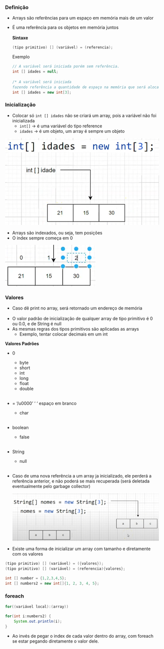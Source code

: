 ### Definição

- Arrays são referências para um espaço em memória mais de um valor
- É uma referência para os objetos em memória juntos
<br><br>
**Sintaxe**

    ```java
    (tipo primitivo) [] (variável) = (referencia);
    ```

  Exemplo

    ```java
    // A variável será iniciada porém sem referência.
    int [] idades = null;
    
    /* A variável será iniciada
    fazendo referência a quantidade de espaço na memória que será alocada */
    int [] idades = new int[3];
    ```


### Inicialização

- Colocar só `int [] idades` não se criará um array, pois a variável não foi inicializada
    - `int[]` → é uma variável do tipo reference
    - `idades` → é um objeto, um array é sempre um objeto

![img.png](img.png)

- Arrays são indexados, ou seja, tem posições
- O index sempre começa em 0

![img_1.png](img_1.png)

### Valores

- Caso dê print no array, será retornado um endereço de memória
<br><br>
- O valor padrão de inicialização de qualquer array de tipo primitivo é 0 ou 0.0, e de String é null
- As mesmas regras dos tipos primitivos são aplicadas as arrays
    - Exemplo, tentar colocar decimais em um int

**Valores Padrões**

- 0
    - byte
    - short
    - int
    - long
    - float
    - double
<br><br>
- = ‘/u0000’ ‘ ‘ espaço em branco
    - char
<br><br>
- boolean
    - false
<br><br>
- String
    - null
<br><br>
- Caso de uma nova referência a um array ja inicializado, ele perderá a referência anterior, e não poderá se mais recuperada (será deletada eventualmente pelo garbage collector)

  ![img_2.png](img_2.png)


- Existe uma forma de inicializar um array com tamanho e diretamente com os valores

```java
(tipo primitivo) [] (variável) = ({valores});
(tipo primitivo) [] (variável) = (referencia){valores};
```

```java
int [] number = {1,2,3,4,5};
int [] numbers2 = new int[]{1, 2, 3, 4, 5};
```

### foreach

```java
for((variável local):(array))
```

```java
for(int i:numbers2) {
	System.out.println(i);
}
```

- Ao invés de pegar o index de cada valor dentro do array, com foreach se estar pegando diretamente o valor dele.